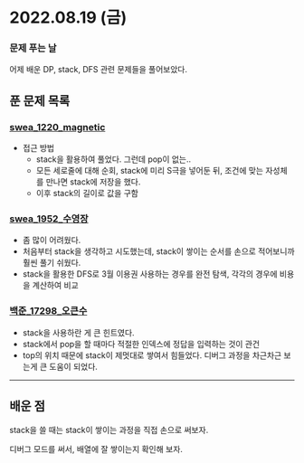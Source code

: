 # 2022.08.19 (금)

### 문제 푸는 날

어제 배운 DP, stack, DFS 관련 문제들을 풀어보았다.

## 푼 문제 목록

### [swea_1220_magnetic](https://swexpertacademy.com/main/code/problem/problemDetail.do?contestProbId=AV14hwZqABsCFAYD&categoryId=AV14hwZqABsCFAYD&categoryType=CODE&problemTitle=1220&orderBy=FIRST_REG_DATETIME&selectCodeLang=ALL&select-1=&pageSize=10&pageIndex=1)

- 접근 방법
  - stack을 활용하여 풀었다. 그런데 pop이 없는..
  - 모든 세로줄에 대해 순회, stack에 미리 S극을 넣어둔 뒤, 조건에 맞는 자성체를 만나면 stack에 저장을 했다.
  - 이후 stack의 길이로 값을 구함

### [swea_1952_수영장](https://swexpertacademy.com/main/code/problem/problemDetail.do?contestProbId=AV5PpFQaAQMDFAUq)

- 좀 많이 어려웠다.
- 처음부터 stack을 생각하고 시도했는데, stack이 쌓이는 순서를 손으로 적어보니까 훨씬 풀기 쉬웠다.
- stack을 활용한 DFS로 3월 이용권 사용하는 경우를 완전 탐색, 각각의 경우에 비용을 계산하여 비교

### [백준_17298_오큰수](https://www.acmicpc.net/problem/17298)

- stack을 사용하란 게 큰 힌트였다.
- stack에서 pop을 할 때마다 적절한 인덱스에 정답을 입력하는 것이 관건
- top의 위치 때문에 stack이 제멋대로 쌓여서 힘들었다. 디버그 과정을 차근차근 보는게 큰 도움이 되었다.







---

## 배운 점

stack을 쓸 때는 stack이 쌓이는 과정을 직접 손으로 써보자. 

디버그 모드를 써서, 배열에 잘 쌓이는지 확인해 보자.
